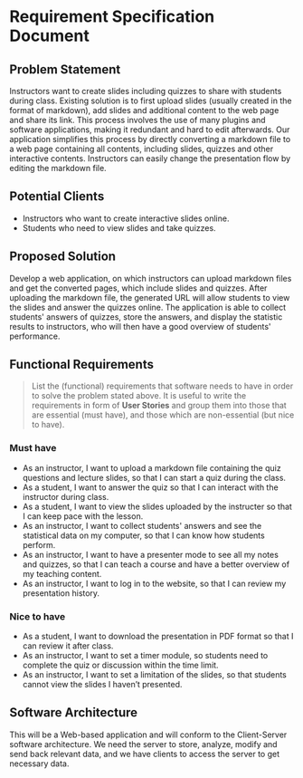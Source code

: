 # Requirement Specification Document

## Problem Statement 

Instructors want to create slides including quizzes to share with students during class. Existing solution is to first upload slides (usually created in the format of markdown), add slides and additional content to the web page and share its link. This process involves the use of many plugins and software applications, making it redundant and hard to edit afterwards. Our application simplifies this process by directly converting a markdown file to a web page containing all contents, including slides, quizzes and other interactive contents. Instructors can easily change the presentation flow by editing the markdown file.


## Potential Clients

- Instructors who want to create interactive slides online.
- Students who need to view slides and take quizzes.

## Proposed Solution

Develop a web application, on which instructors can upload markdown files and get the converted pages, which include slides and quizzes. After uploading the markdown file, the generated URL will allow students to view the slides and answer the quizzes online. The application is able to collect students' answers of quizzes, store the answers, and display the statistic results to instructors, who will then have a good overview of students' performance.


## Functional Requirements
> List the (functional) requirements that software needs to have in order to solve the problem stated above. It is useful to write the requirements in form of **User Stories** and group them into those that are essential (must have), and those which are non-essential (but nice to have).

### Must have

* As an instructor, I want to upload a markdown file containing the quiz questions and lecture slides, so that I can start a quiz during the class.
* As a student, I want to answer the quiz so that I can interact with the instructor during class.
* As a student, I want to view the slides uploaded by the instructer so that I can keep pace with the lesson.
* As an instructor, I want to collect students' answers and see the statistical data on my computer, so that I can know how students perform.
* As an instructor, I want to have a presenter mode to see all my notes and quizzes, so that I can teach a course and have a better overview of my teaching content.
* As an instructor, I want to log in to the website, so that I can review my presentation history.

### Nice to have

* As a student, I want to download the presentation in PDF format so that I can review it after class.
* As an instructor, I want to set a timer module, so students need to complete the quiz or discussion within the time limit.  
* As an instructor, I want to set a limitation of the slides, so that students cannot view the slides I haven’t presented.


## Software Architecture 

This will be a Web-based application and will conform to the Client-Server software architecture. We need the server to store, analyze, modify and send back relevant data, and we have clients to access the server to get necessary data.



